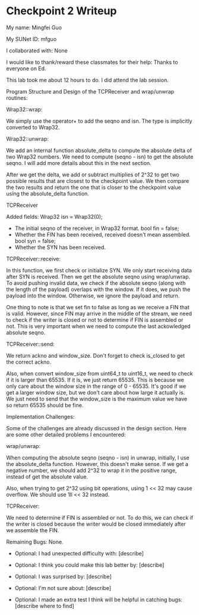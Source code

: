 Checkpoint 2 Writeup
====================

My name: Mingfei Guo

My SUNet ID: mfguo

I collaborated with: None

I would like to thank/reward these classmates for their help: Thanks to everyone on Ed.

This lab took me about 12 hours to do. I did attend the lab session.

Program Structure and Design of the TCPReceiver and wrap/unwrap routines:

Wrap32::wrap:

We simply use the operator+ to add the seqno and isn. The type
is implicitly converted to Wrap32. 

Wrap32::unwrap:

We add an internal function absolute_delta to compute the absolute
delta of two Wrap32 numbers. We need to compute (seqno - isn) to 
get the absolute seqno. I will add more details about this in the
next section.

After we get the delta, we add or subtract multiplies of 2^32 to
get two possible results that are closest to the checkpoint value.
We then compare the two results and return the one that is closer
to the checkpoint value using the absolute_delta function.

TCPReceiver

Added fields:
Wrap32 isn = Wrap32(0);
- The initial seqno of the receiver, in Wrap32 format.
bool fin = false;
- Whether the FIN has been received, received doesn't mean assembled.
bool syn = false;
- Whether the SYN has been received.

TCPReceiver::receive:

In this function, we first check or initialize SYN. We only start
receiving data after SYN is received. Then we get the absolute seqno
using wrap/unwrap. To avoid pushing invalid data, we check if the
absolute seqno (along with the length of the payload) overlaps
with the window. If it does, we push the payload into the window.
Otherwise, we ignore the payload and return.

One thing to note is that we set fin to false as long as we receive
a FIN that is valid. However, since FIN may arrive in the middle
of the stream, we need to check if the writer is closed or not
to determine if FIN is assembled or not. This is very important
when we need to compute the last ackowledged absolute seqno.

TCPReceiver::send:

We return ackno and window_size. Don't forget to check is_closed
to get the correct ackno.

Also, when convert window_size from uint64_t to uint16_t, we need
to check if it is larger than 65535. If it is, we just return 65535.
This is because we only care about the window size in the range of
0 - 65535. It's good if we get a larger window size, but we don't
care about how large it actually is. We just need to send that
the window_size is the maximum value we have so return 65535 should
be fine.

Implementation Challenges:

Some of the challenges are already discussed in the design section.
Here are some other detailed problems I encountered:

wrap/unwrap:

When computing the absolute seqno (seqno - isn) in unwrap, initially,
I use the absolute_delta function. However, this doesn't make sense.
If we get a negative number, we should add 2^32 to wrap it in the
positive range, instead of get the absolute value.

Also, when trying to get 2^32 using bit operations, using 1 << 32 may
cause overflow. We should use 1ll << 32 instead.

TCPReceiver:

We need to determine if FIN is assembled or not. To do this, we can
check if the writer is closed because the writer would be closed immediately
after we assemble the FIN.

Remaining Bugs:
None.

- Optional: I had unexpected difficulty with: [describe]

- Optional: I think you could make this lab better by: [describe]

- Optional: I was surprised by: [describe]

- Optional: I'm not sure about: [describe]

- Optional: I made an extra test I think will be helpful in catching bugs: [describe where to find]
